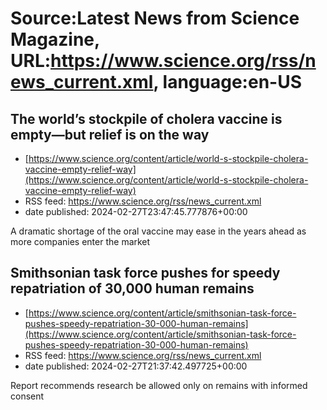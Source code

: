 # Source:Latest News from Science Magazine, URL:https://www.science.org/rss/news_current.xml, language:en-US

## The world’s stockpile of cholera vaccine is empty—but relief is on the way
 - [https://www.science.org/content/article/world-s-stockpile-cholera-vaccine-empty-relief-way](https://www.science.org/content/article/world-s-stockpile-cholera-vaccine-empty-relief-way)
 - RSS feed: https://www.science.org/rss/news_current.xml
 - date published: 2024-02-27T23:47:45.777876+00:00

A dramatic shortage of the oral vaccine may ease in the years ahead as more companies enter the market

## Smithsonian task force pushes for speedy repatriation of 30,000 human remains
 - [https://www.science.org/content/article/smithsonian-task-force-pushes-speedy-repatriation-30-000-human-remains](https://www.science.org/content/article/smithsonian-task-force-pushes-speedy-repatriation-30-000-human-remains)
 - RSS feed: https://www.science.org/rss/news_current.xml
 - date published: 2024-02-27T21:37:42.497725+00:00

Report recommends research be allowed only on remains with informed consent

